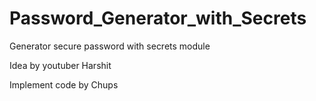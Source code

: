 # Password_Generator_with_Secrets
 Generator secure password with secrets module

Idea by youtuber Harshit

Implement code by Chups
